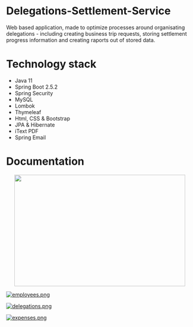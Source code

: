 # Delegations-Settlement-Service
Web based application, made to optimize processes around organisating delegations - including creating business trip requests, storing settlement progress information and creating raports out of stored data.
# Technology stack
- Java 11
- Spring Boot 2.5.2
- Spring Security
- MySQL
- Lombok
- Thymeleaf
- Html, CSS & Bootstrap
- JPA & Hibernate
- iText PDF
- Spring Email
# Documentation
<p align="center">
  <img width="460" height="300" src="https://i.postimg.cc/RCJFHFr3/home1.png">
</p>

[![employees.png](https://i.postimg.cc/dVjDVSb4/employees.png)](https://postimg.cc/TKhTkQYD)

[![delegations.png](https://i.postimg.cc/ydVdRXHs/delegations.png)](https://postimg.cc/hJ5cWmv5)

[![expenses.png](https://i.postimg.cc/ZRCqjYCM/expenses.png)](https://postimg.cc/62xwpXVr)
